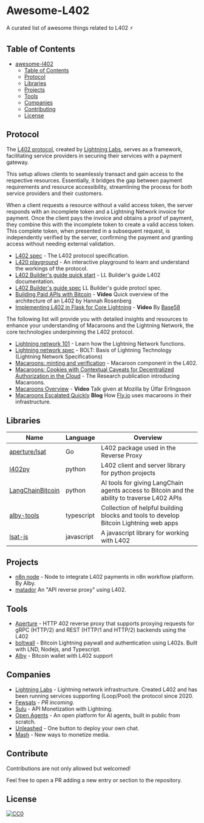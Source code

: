 # Awesome-L402

A curated list of awesome things related to L402 ⚡

## Table of Contents

<!-- MarkdownTOC depth=4 -->

- [awesome-l402 ](#awesome-l402-)
  - [Table of Contents](#table-of-contents)
  - [Protocol](#protocol)
  - [Libraries](#libraries)
  - [Projects](#projcets)
  - [Tools](#tools)
  - [Companies](#companies)
  - [Contributing](#contributing)
  - [License](#license)

<!-- /MarkdownTOC -->

<a name="protocol" />

## Protocol

The [L402 protocol](https://docs.lightning.engineering/the-lightning-network/l402), created by [Lightning Labs](https://lightning.engineering), serves as a framework, facilitating service providers in securing their services with a payment gateway.

This setup allows clients to seamlessly transact and gain access to the respective resources. Essentially, it bridges the gap between payment requirements and resource accessibility, streamlining the process for both service providers and their customers.

When a client requests a resource without a valid access token, the server responds with an incomplete token and a Lightning Network invoice for payment. Once the client pays the invoice and obtains a proof of payment, they combine this with the incomplete token to create a valid access token. This complete token, when presented in a subsequent request, is independently verified by the server, confirming the payment and granting access without needing external validation.


- [L402 spec](https://github.com/lightninglabs/L402) - The L402 protocol specification.
- [L420 playground](https://lsat-playground.bucko.vercel.app) - An interactive playground to learn and understand the workings of the protocol.
- [L402 Builder's guide quick start](https://docs.lightning.engineering/the-lightning-network/l402) - LL Builder's guide L402 documentation.
- [L402 Builder's guide spec](https://docs.lightning.engineering/the-lightning-network/l402/protocol-specification) LL Builder's guide protocl spec.
- [Building Paid APIs with Bitcoin](https://www.youtube.com/watch?v=PauSnLTu0BQ) - **Video** Quick overview of the architecture of an L402 by Hannah Rosenberg
- [Implementing L402 in Flask for Core Lightning](https://www.youtube.com/watch?v=MmEg160QtnE) - **Video** By [Base58](https://github.com/base58btc)

The following list will provide you with detailed insights and resources to enhance your understanding of Macaroons and the Lightning Network, the core technologies underpinning the L402 protocol.

- [Lightning network 101](https://docs.lightning.engineering/the-lightning-network/overview) - Learn how the Lightning Network functions.
- [Lightning network spec](https://github.com/lightning/bolts) - BOLT: Basis of Lightning Technology (Lightning Network Specifications)
- [Macaroons: minting and verification](https://github.com/lightninglabs/L402/blob/master/macaroons.md) - Macaroon component in the L402.
- [Macaroons: Cookies with Contextual Caveats for Decentralized Authorization in the Cloud](https://research.google/pubs/macaroons-cookies-with-contextual-caveats-for-decentralized-authorization-in-the-cloud/) - The Research publication introducing Macaroons.
- [Macaroons Overview](https://www.youtube.com/watch?v=CGBZO5n_SUg) - **Video** Talk given at Mozilla by Úlfar Erlingsson
- [Macaroons Escalated Quickly](https://fly.io/blog/macaroons-escalated-quickly/) **Blog** How [Fly.io](fly.io) uses macaroons in their infrastructure. 

<a name="libraries" />

## Libraries

| Name          | Language      | Overview                                |
|---------------|---------------|-----------------------------------------|
| [aperture/lsat](https://github.com/lightninglabs/aperture/tree/master/lsat) | Go | L402 package used in the Reverse Proxy |
| [l402py](https://github.com/Fewsats/L402py) | python| L402 client and server library for python projects |
| [LangChainBitcoin](LangChainBitcoin) | python | AI tools for giving LangChain agents access to Bitcoin and the ability to traverse L402 APIs |
| [alby-tools](https://github.com/getAlby/js-lightning-tools) | typescript | Collection of helpful building blocks and tools to develop Bitcoin Lightning web apps | 
| [lsat-js](https://github.com/Tierion/lsat-js)  | javascript | A javascript library for working with L402 |


<a name="projects" />

## Projects

- [n8n node](https://github.com/getAlby/n8n-nodes-l402-request) - Node to integrate L402 payments in n8n workflow platform. By Alby.
- [matador](https://github.com/Kodylow/matador) An "API reverse proxy" using L402.

<a name="tools" />

## Tools

- [Aperture](https://github.com/lightninglabs/aperture) - HTTP 402 reverse proxy that supports proxying requests for gRPC (HTTP/2) and REST (HTTP/1 and HTTP/2) backends using the L402 
- [boltwall](https://github.com/tierion/boltwall) - Bitcoin Lightning paywall and authentication using L402s. Built with LND, Nodejs, and Typescript.
- [Alby](https://getalby.com) - Bitcoin wallet with L402 support


<a name="companies" />

## Companies

- [Lightning Labs](https://lightning.engineering) - Lightning network infrastructure. Created L402 and has been running services supporting (Loop/Pool) the protocol since 2020.
- [Fewsats](https://www.fewsats/com) - *PR incoming.*
- [Sulu](https://www.sulu.sh) - API Monetization with Lightning.
- [Open Agents](https://openagents.com) - An open platform for AI agents, built in public from scratch.
- [Unleashed](https://unleashed.chat) - One button to deploy your own chat.
- [Mash](https://mash.com) - New ways to monetize media.

<a name="contribute" />

## Contribute

Contributions are not only allowed but welcomed!

Feel free to open a PR adding a new entry or section to the repository.

<a name="license" />

## License

[![CC0](https://licensebuttons.net/p/zero/1.0/88x31.png)](https://creativecommons.org/publicdomain/zero/1.0/)